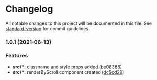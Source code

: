# Changelog

All notable changes to this project will be documented in this file. See [standard-version](https://github.com/conventional-changelog/standard-version) for commit guidelines.

### 1.0.1 (2021-06-13)


### Features

* **src/*:** classname and style props added ([be08386](https://github.com/mert-solak/render-by-scroll/commit/be08386f32452dadde26612be1f363ade4b8cb83))
* **src/*:** renderByScroll component created ([dc5cd29](https://github.com/mert-solak/render-by-scroll/commit/dc5cd29a2ea5ce52a47d3e22548228dcbc6cf4ca))

